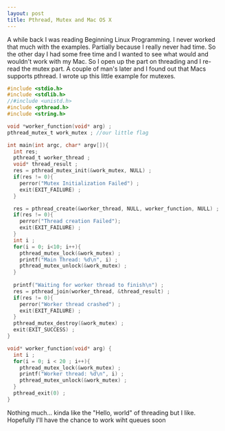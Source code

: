 ```yaml
---
layout: post
title: Pthread, Mutex and Mac OS X
---
```


A while back I was reading Beginning Linux Programming. I never worked that much with the examples. Partially because I really never had time. So the other day I had some free time and I wanted to see what would and wouldn't work with my Mac. So I open up the part on threading and I re-read the mutex part. A couple of man's later and I found out that Macs supports pthread. I wrote up this little example for mutexes.

<!--more-->

```c
#include <stdio.h>
#include <stdlib.h>
//#include <unistd.h>
#include <pthread.h>
#include <string.h>

void *worker_function(void* arg) ;
pthread_mutex_t work_mutex ; //our little flag

int main(int argc, char* argv[]){
  int res;
  pthread_t worker_thread ;
  void* thread_result ;
  res = pthread_mutex_init(&work_mutex, NULL) ;
  if(res != 0){
    perror("Mutex Initialization Failed") ;
    exit(EXIT_FAILURE) ;
  }

  res = pthread_create(&worker_thread, NULL, worker_function, NULL) ;
  if(res != 0){
    perror("Thread creation Failed");
    exit(EXIT_FAILURE) ;
  }
  int i ;
  for(i = 0; i<10; i++){
    pthread_mutex_lock(&work_mutex) ;
    printf("Main Thread: %d\n", i) ;
    pthread_mutex_unlock(&work_mutex) ;
  }
  
  printf("Waiting for worker thread to finish\n") ;
  res = pthread_join(worker_thread, &thread_result) ;
  if(res != 0){
    perror("Worker thread crashed") ;
    exit(EXIT_FAILURE) ;
  }
  pthread_mutex_destroy(&work_mutex) ;
  exit(EXIT_SUCCESS) ;
}

void* worker_function(void* arg) {
  int i ;
  for(i = 0; i < 20 ; i++){
    pthread_mutex_lock(&work_mutex) ;
    printf("Worker thread: %d\n", i) ;
    pthread_mutex_unlock(&work_mutex) ;
  }
  pthread_exit(0) ;
}
```

Nothing much... kinda like the "Hello, world" of threading but I like. Hopefully I'll have the chance to work wiht queues soon
